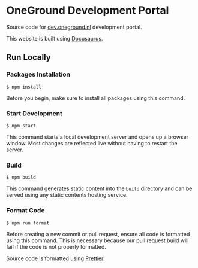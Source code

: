 # OneGround Development Portal

Source code for [dev.oneground.nl](https://dev.oneground.nl) development portal.

This website is built using [Docusaurus](https://docusaurus.io/).

## Run Locally

### Packages Installation

```
$ npm install
```

Before you begin, make sure to install all packages using this command.

### Start Development

```
$ npm start
```

This command starts a local development server and opens up a browser window. Most changes are reflected live without having to restart the server.

### Build

```
$ npm build
```

This command generates static content into the `build` directory and can be served using any static contents hosting service.

### Format Code

```
$ npm run format
```

Before creating a new commit or pull request, ensure all code is formatted using this command. This is necessary because our pull request build will fail if the code is not properly formatted.

Source code is formatted using [Prettier](https://prettier.io/).
